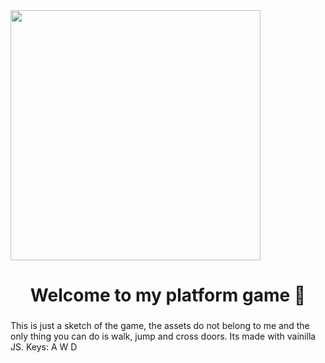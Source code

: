 <img align="center" height="400" src="https://i.postimg.cc/5yY7RRhK/ecommerce5.png"/>

###

<h1 align="center">Welcome to my platform game 👋</h1>

###

<p align="left">This is just a sketch of the game, the assets do not belong to me and the only thing you can do is walk, jump and cross doors. Its made with vainilla JS. Keys: A W D </p>

###
<br/>
